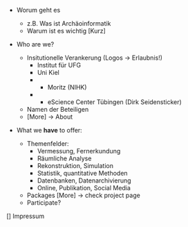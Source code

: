 * Worum geht es
  * z.B. Was ist Archäoinformatik
  * Warum ist es wichtig
  [Kurz]

* Who are we?
  * Insitutionelle Verankerung (Logos -> Erlaubnis!)
    * Institut für UFG
    * Uni Kiel
    * + Moritz (NIHK)
    * + eScience Center Tübingen (Dirk Seidensticker)
  * Namen der Beteiligen
  * [More] -> About
  
* What we **have** to offer:
  * Themenfelder: 
    * Vermessung, Fernerkundung
    * Räumliche Analyse
    * Rekonstruktion, Simulation
    * Statistik, quantitative Methoden
    * Datenbanken, Datenarchivierung
    * Online, Publikation, Social Media
  * Packages [More] -> check project page
  * Participate?  


[] Impressum

